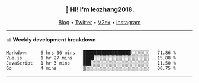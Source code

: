 <h3 align="center">👋 Hi! I'm leozhang2018.</h3>
<p align="center">
  <a href="https://code.leozhang2018.me">Blog</a> •
  <a href="https://twitter.com/leozhang2018">Twitter</a> •
  <a href="https://www.v2ex.com/member/leozhang">V2ex</a> •
  <a href="https://www.instagram.com/leozhanghere">Instagram</a>
</p>

-------

📊 **Weekly development breakdown**
<!--START_SECTION:waka-->
```text
Markdown     6 hrs 36 mins   ██████████████████░░░░░░░   71.86 % 
Vue.js       1 hr 27 mins    ████░░░░░░░░░░░░░░░░░░░░░   15.88 % 
JavaScript   1 hr 3 mins     ███░░░░░░░░░░░░░░░░░░░░░░   11.50 % 
Go           4 mins          ▒░░░░░░░░░░░░░░░░░░░░░░░░   00.75 % 
```
<!--END_SECTION:waka-->
-------
